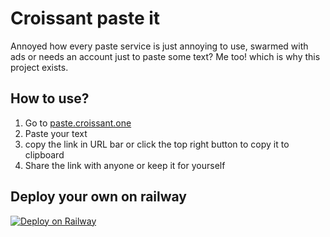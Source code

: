 # Croissant paste it

Annoyed how every paste service is just annoying to use, swarmed with ads or needs an account just to paste some text? Me too! which is why this project exists.

## How to use?
1. Go to [paste.croissant.one](https://paste.croissant.one)
2. Paste your text 
3. copy the link in URL bar or click the top right button to copy it to clipboard
4. Share the link with anyone or keep it for yourself

## Deploy your own on railway

[![Deploy on Railway](https://railway.app/button.svg)](https://railway.app/template/UhfmC_?referralCode=jUKiO_)